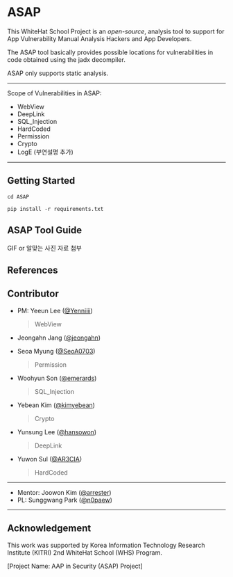# ASAP
This WhiteHat School Project is an *open-source*, analysis tool to support for App Vulnerability Manual Analysis Hackers and App Developers.  

The ASAP tool basically provides possible locations for vulnerabilities in code obtained using the jadx decompiler. 

ASAP only supports static analysis. 


---
Scope of Vulnerabilities in ASAP: 
   + WebView
   + DeepLink
   + SQL_Injection
   + HardCoded
   + Permission
   + Crypto
   + LogE (부연설명 추가)
---



## Getting Started

```
cd ASAP
```

```
pip install -r requirements.txt
```

## ASAP Tool Guide
GIF or 알맞는 사진 자료 첨부

## References

## Contributor

+ PM: Yeeun Lee ([@Yenniiii](https://github.com/Yenniiii))
   > WebView
+ Jeongahn Jang ([@jeongahn](https://github.com/jeongahn))
   > 
+ Seoa Myung ([@SeoA0703](https://github.com/SeoA0703))
   > Permission
+ Woohyun Son ([@emerards](https://github.com/emerards))
   > SQL_Injection
+ Yebean Kim ([@kimyebean](https://github.com/kimyebean))
   > Crypto
+ Yunsung Lee ([@hansowon](https://github.com/hansowon))
   > DeepLink
+ Yuwon Sul ([@AR3CIA](https://github.com/AR3CIA))
   > HardCoded

---
+ Mentor: Joowon Kim ([@arrester](https://github.com/arrester))
+ PL: Sunggwang Park ([@n0paew](https://github.com/n0paew))
---

## Acknowledgement
This work was supported by Korea Information Technology Research Institute (KITRI) 2nd WhiteHat School (WHS) Program.

[Project Name: AAP in Security (ASAP) Project]
